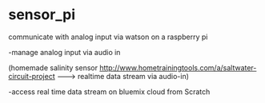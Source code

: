 # sensor_pi

communicate with analog input via watson on a raspberry pi  

-manage analog input via audio in

(homemade salinity sensor http://www.hometrainingtools.com/a/saltwater-circuit-project ---> realtime data stream via audio-in) 

-access real time data stream on bluemix cloud from Scratch 




